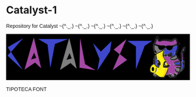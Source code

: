 # Catalyst-1
<p>Repository for Catalyst ~(^._.) ~(^._.) ~(^._.) ~(^._.) ~(^._.) ~(^._.)</p>
<img src="CatalystLogoVF.png">

<link rel="stylesheet" href="https://use.typekit.net/arv3pty.css">
<style> p {font-family:pantelleria,sans-serif;font-weight:400;font-style:normal;}</style>
<p> TIPOTECA FONT </p>
